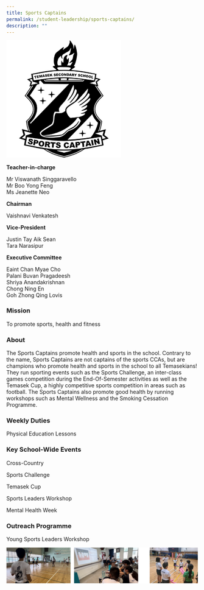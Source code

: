 ```yaml
---
title: Sports Captains
permalink: /student-leadership/sports-captains/
description: ""
---
```

<img style="width:60%" src="/images/Crest%20SCP.png">
		 
**Teacher-in-charge**  

Mr Viswanath Singgaravello  <br>
Mr Boo Yong Feng  <br>
Ms Jeanette Neo  
  
**Chairman**  

Vaishnavi Venkatesh  
  
**Vice-President**

Justin Tay Aik Sean  <br>
Tara Narasipur  
  
**Executive Committee**

Eaint Chan Myae Cho  <br>
Palani Buvan Pragadeesh  <br>
Shriya Anandakrishnan  <br>
Chong Ning En  <br>
Goh Zhong Qing Lovis  

### Mission

To promote sports, health and fitness

### About

The Sports Captains promote health and sports in the school. Contrary to the name, Sports Captains are not captains of the sports CCAs, but are champions who promote health and sports in the school to all Temasekians! They run sporting events such as the Sports Challenge, an inter-class games competition during the End-Of-Semester activities as well as the Temasek Cup, a highly competitive sports competition in areas such as football. The Sports Captains also promote good health by running workshops such as Mental Wellness and the Smoking Cessation Programme.

### Weekly Duties

Physical Education Lessons

### Key School-Wide Events

Cross-Country

Sports Challenge

Temasek Cup

Sports Leaders Workshop

Mental Health Week

### Outreach Programme

Young Sports Leaders Workshop

![](/images/sports%20captains.png)